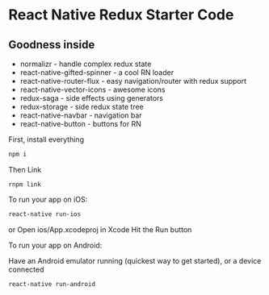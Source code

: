 # React Native Redux Starter Code

## Goodness inside

- normalizr - handle complex redux state
- react-native-gifted-spinner - a cool RN loader
- react-native-router-flux - easy navigation/router with redux support
- react-native-vector-icons - awesome icons
- redux-saga - side effects using generators
- redux-storage - side redux state tree
- react-native-navbar - navigation bar
- react-native-button - buttons for RN

First, install everything
```bash
npm i
```

Then Link
```
rnpm link
```

To run your app on iOS:
```bash
react-native run-ios
```

or Open ios/App.xcodeproj in Xcode
Hit the Run button

To run your app on Android:

Have an Android emulator running (quickest way to get started), or a device connected
```bash
react-native run-android
```
